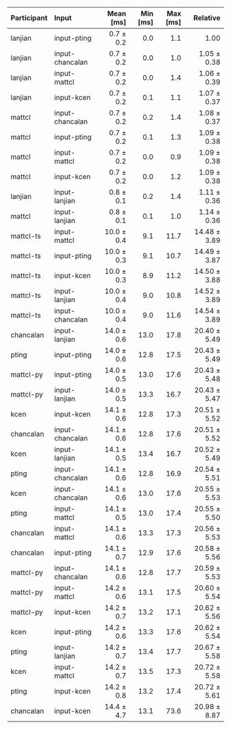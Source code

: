 | Participant | Input | Mean [ms] | Min [ms] | Max [ms] | Relative |
|:---|:---|---:|---:|---:|---:|
| lanjian | input-pting | 0.7 ± 0.2 | 0.0 | 1.1 | 1.00 |
| lanjian | input-chancalan | 0.7 ± 0.2 | 0.0 | 1.0 | 1.05 ± 0.38 |
| lanjian | input-mattcl | 0.7 ± 0.2 | 0.0 | 1.4 | 1.06 ± 0.39 |
| lanjian | input-kcen | 0.7 ± 0.2 | 0.1 | 1.1 | 1.07 ± 0.37 |
| mattcl | input-chancalan | 0.7 ± 0.2 | 0.2 | 1.4 | 1.08 ± 0.37 |
| mattcl | input-pting | 0.7 ± 0.2 | 0.1 | 1.3 | 1.09 ± 0.38 |
| mattcl | input-mattcl | 0.7 ± 0.2 | 0.0 | 0.9 | 1.09 ± 0.38 |
| mattcl | input-kcen | 0.7 ± 0.2 | 0.0 | 1.2 | 1.09 ± 0.38 |
| lanjian | input-lanjian | 0.8 ± 0.1 | 0.2 | 1.4 | 1.11 ± 0.36 |
| mattcl | input-lanjian | 0.8 ± 0.1 | 0.1 | 1.0 | 1.14 ± 0.36 |
| mattcl-ts | input-mattcl | 10.0 ± 0.4 | 9.1 | 11.7 | 14.48 ± 3.89 |
| mattcl-ts | input-pting | 10.0 ± 0.3 | 9.1 | 10.7 | 14.49 ± 3.87 |
| mattcl-ts | input-kcen | 10.0 ± 0.3 | 8.9 | 11.2 | 14.50 ± 3.88 |
| mattcl-ts | input-lanjian | 10.0 ± 0.4 | 9.0 | 10.8 | 14.52 ± 3.89 |
| mattcl-ts | input-chancalan | 10.0 ± 0.4 | 9.0 | 11.6 | 14.54 ± 3.89 |
| chancalan | input-lanjian | 14.0 ± 0.6 | 13.0 | 17.8 | 20.40 ± 5.49 |
| pting | input-pting | 14.0 ± 0.6 | 12.8 | 17.5 | 20.43 ± 5.49 |
| mattcl-py | input-pting | 14.0 ± 0.5 | 13.0 | 17.6 | 20.43 ± 5.48 |
| mattcl-py | input-lanjian | 14.0 ± 0.5 | 13.3 | 16.7 | 20.43 ± 5.47 |
| kcen | input-kcen | 14.1 ± 0.6 | 12.8 | 17.3 | 20.51 ± 5.52 |
| chancalan | input-chancalan | 14.1 ± 0.6 | 12.8 | 17.6 | 20.51 ± 5.52 |
| kcen | input-lanjian | 14.1 ± 0.5 | 13.4 | 16.7 | 20.52 ± 5.49 |
| pting | input-chancalan | 14.1 ± 0.6 | 12.8 | 16.9 | 20.54 ± 5.51 |
| kcen | input-chancalan | 14.1 ± 0.6 | 13.0 | 17.6 | 20.55 ± 5.53 |
| pting | input-mattcl | 14.1 ± 0.5 | 13.0 | 17.4 | 20.55 ± 5.50 |
| chancalan | input-mattcl | 14.1 ± 0.6 | 13.3 | 17.3 | 20.56 ± 5.53 |
| chancalan | input-pting | 14.1 ± 0.7 | 12.9 | 17.6 | 20.58 ± 5.56 |
| mattcl-py | input-chancalan | 14.1 ± 0.6 | 12.8 | 17.7 | 20.59 ± 5.53 |
| mattcl-py | input-mattcl | 14.2 ± 0.6 | 13.1 | 17.5 | 20.60 ± 5.54 |
| mattcl-py | input-kcen | 14.2 ± 0.7 | 13.2 | 17.1 | 20.62 ± 5.56 |
| kcen | input-pting | 14.2 ± 0.6 | 13.3 | 17.6 | 20.62 ± 5.54 |
| pting | input-lanjian | 14.2 ± 0.7 | 13.4 | 17.7 | 20.67 ± 5.58 |
| kcen | input-mattcl | 14.2 ± 0.7 | 13.5 | 17.3 | 20.72 ± 5.58 |
| pting | input-kcen | 14.2 ± 0.8 | 13.2 | 17.4 | 20.72 ± 5.61 |
| chancalan | input-kcen | 14.4 ± 4.7 | 13.1 | 73.6 | 20.98 ± 8.87 |
